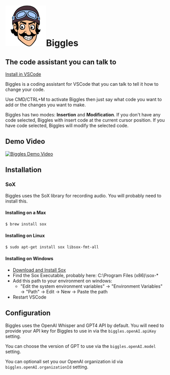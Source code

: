 <h1><img src="assets/biggles-logo-128.png" />Biggles</h1>
<h2>The code assistant you can talk to</h2>

[Install in VSCode](https://marketplace.visualstudio.com/items?itemName=Biggles.biggles)

Biggles is a coding assistant for VSCode that you can talk to tell it how to change your code.

Use CMD/CTRL+M to activate Biggles then just say what code you want to add or the changes you want to make.

Biggles has two modes: **Insertion** and **Modification**. If you don't have any code selected, Biggles with insert code at the current cursor position. If you have code selected, Biggles will modify the selected code.

## Demo Video

[![Biggles Demo Video](https://img.youtube.com/vi/6NSplhZ0DlY/0.jpg)](https://www.youtube.com/watch?v=6NSplhZ0DlY)

## Installation

### SoX

Biggles uses the SoX library for recording audio. You will probably need to install this.

#### Installing on a Max

```bash
$ brew install sox
```

#### Installing on Linux

```bash
$ sudo apt-get install sox libsox-fmt-all
```

#### Installing on Windows

- [Download and Install Sox](https://sourceforge.net/projects/sox/)
- Find the Sox Executable, probably here: C:\Program Files (x86)\sox-*
- Add this path to your environment on windows:
    - "Edit the system environment variables" -> "Environment Variables" -> "Path" -> Edit -> New -> Paste the path
- Restart VSCode

## Configuration

Biggles uses the OpenAI Whisper and GPT4 API by default. You will need to provide your API key for Biggles to use in via the `biggles.openAI.apiKey` setting.

You can choose the version of GPT to use via the `biggles.openAI.model` setting.

You can optionall set you our OpenAI organization id via `biggles.openAI.organizationId` setting.
